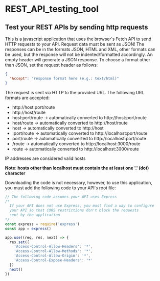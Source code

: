 # REST_API_testing_tool
## Test your REST APIs by sending http requests

This is a javascript application that uses the browser's Fetch API to send HTTP requests to your API.
Request data must be sent as JSON!
The responses can be in the formats JSON, HTML and XML, other formats can be used, but the response will not be indented/formatted accordingly. An empty header will generate a JSON response.
To choose a format other than JSON, set the request header as follows:
```json
{
  "Accept": "response format here (e.g.: text/html)"
}
```

The request is sent via HTTP to the provided URL. The following URL formats are accepted:
* http://host:port/route
* http://host/route
* host:port/route -> automatically converted to http://host:port/route
* host/route      -> automatically converted to http://host/route
* host            -> automatically converted to http://host
* :port/route     -> automatically converted to http://localhost:port/route
* port/route      -> automatically converted to http://localhost:port/route
* /route          -> automatically converted to http://localhost:3000/route
* route           -> automatically converted to http://localhost:3000/route

IP addresses are considered valid hosts

**Note: hosts other than localhost must contain the at least one '.' (dot) character**

Downloading the code is not necessary, however, to use this application, you must add the following code to your API's root file:
```javascript
// The following code assumes your API uses Express
/*
  If your API does not use Express, you must find a way to configure
  your API so that CORS restrictions don't block the requests
  sent by the application
*/
const express = require('express')
const app = express()

app.use((req, res, next) => {
  res.set({
    'Access-Control-Allow-Headers': '*',
    'Access-Control-Allow-Methods': '*',
    'Access-Control-Allow-Origin': '*',
    'Access-Control-Expose-Headers': '*'
  })
  next()
})
``` 
